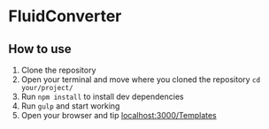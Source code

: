 # FluidConverter #

## How to use ##
1. Clone the repository
2. Open your terminal and move where you cloned the repository ```cd your/project/```
3. Run ```npm install``` to install dev dependencies
4. Run  ```gulp``` and start working
5. Open your browser and tip [localhost:3000/Templates](localhost:3000/Templates)
